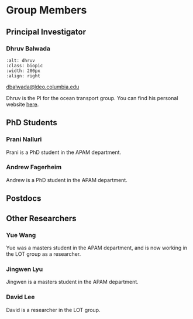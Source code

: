 # Group Members


## Principal Investigator 

### Dhruv Balwada

```{image} ./_static/photos/dhruv.jpg
:alt: dhruv
:class: biopic
:width: 200px
:align: right
```
dbalwada@ldeo.columbia.edu  

Dhruv is the PI for the ocean transport group. 
You can find his personal website [here](https://dhruvbalwada.github.io/). 

<div style="clear: both;"></div>

## PhD Students 

### Prani Nalluri
Prani is a PhD student in the APAM department. 

### Andrew Fagerheim 
Andrew is a PhD student in the APAM department. 

## Postdocs


## Other Researchers

### Yue Wang
Yue was a masters student in the APAM department, and is now working in the LOT group as a researcher. 

### Jingwen Lyu 
Jingwen is a masters student in the APAM department. 

### David Lee
David is a researcher in the LOT group.

